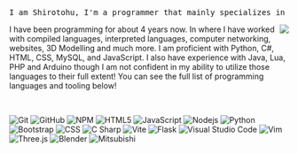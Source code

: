 <pre>
I am Shirotohu, I'm a programmer that mainly specializes in front-end development.
</pre>

<picture>
  <source
    srcset="https://github-readme-stats.vercel.app/api?username=shirotohu&show_icons=true&theme=dark"
    media="(prefers-color-scheme: dark)"
  />
  <source
    srcset="https://github-readme-stats.vercel.app/api?username=shirotohu&show_icons=true"
    media="(prefers-color-scheme: light), (prefers-color-scheme: no-preference)"
  />
  <img align="right" src="https://github-readme-stats.vercel.app/api?username=shirotohu&show_icons=true" />
</picture>

I have been programming for about 4 years now. In where I have worked with compiled languages,
interpreted languages, computer networking, websites, 3D Modelling and much more. I am proficient
with Python, C#, HTML, CSS, MySQL, and JavaScript. I also have experience with Java, Lua, PHP and Arduino
though I am not confident in my ability to utilize those languages to their full extent! You can
see the full list of programming languages and tooling below!

<br>

<p>
  <img alt="Git" src="https://img.shields.io/badge/-Git-F05032?style=flat-square&logo=git&logoColor=white" />
  <img alt="GitHub" src="https://img.shields.io/badge/GitHub-black?style=flat-square&logo=Github&logoColor=white" />
  <img alt="NPM" src="https://img.shields.io/badge/-NPM-CB3837?style=flat-square&logo=npm&logoColor=white" />
  <img alt="HTML5" src="https://img.shields.io/badge/-HTML5-E34F26?style=flat-square&logo=html5&logoColor=white" />
  <img alt="JavaScript" src="https://img.shields.io/badge/JavaScript-yellow?style=flat-square&logo=JavaScript&logoColor=white">
  <img alt="Nodejs" src="https://img.shields.io/badge/-Nodejs-43853d?style=flat-square&logo=Node.js&logoColor=white" />
  <img alt="Python" src="https://img.shields.io/badge/Python-blue?style=flat-square&logo=python&logoColor=white" />
  <img alt="Bootstrap" src="https://img.shields.io/badge/Bootstrap-purple?style=flat-square&logo=Bootstrap&logoColor=white" />
  <img alt="CSS" src="https://img.shields.io/badge/CSS-blue?style=flat-square&logo=CSS3&logoColor=white" />
  <img alt="C Sharp" src="https://img.shields.io/badge/C%20Sharp-purple?style=flat-square&logo=C%20Sharp&logoColor=white" />
  <img alt="Vite" src="https://img.shields.io/badge/Vite-purple?style=flat-square&logo=Vite&logoColor=white" />
  <img alt="Flask" src="https://img.shields.io/badge/Flask-black?style=flat-square&logo=Flask&logoColor=white" />
  <img alt="Visual Studio Code" src="https://img.shields.io/badge/Visual%20Studio-blue?style=flat-square&logo=visualstudiocode&logoColor=white" />
  <img alt="Vim" src="https://img.shields.io/badge/Vim-green?style=flat-square&logo=Vim&logoColor=white" />
  <img alt="Three.js" src="https://img.shields.io/badge/ThreeJS-black?style=flat-square&logo=threedotjs&logoColor=white" />
  <img alt="Blender" src="https://img.shields.io/badge/Blender-orange?style=flat-square&logo=Blender&logoColor=white" />
  <img alt="Mitsubishi" src="https://img.shields.io/badge/Mitsubishi-ff0000?style=flat-square&logo=mitsubishi&logoColor=white" />
</p>
